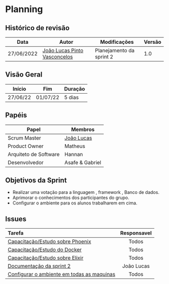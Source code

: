 # Planning

## Histórico de revisão

| Data       | Autor                                        | Modificações                      | Versão |
| ---------- | -------------------------------------------- | --------------------------------- | ------ |
| 27/06/2022 | [João Lucas Pinto Vasconcelos](https://github.com/HacKairos) | Planejamento da sprint 2 | 1.0    |

## Visão Geral

 Início | Fim | Duração
 ------ | --- | -------
 27/06/22 | 01/07/22 | 5 dias

## Papéis

Papel | Membros
----- | -------
Scrum Master | [João Lucas](https://github.com/HacKairos)
Product Owner | Matheus
Arquiteto de Software | Hannan
Desenvolvedor | Asafe & Gabriel

## Objetivos da Sprint

* Realizar uma votação para a linguagem , framework , Banco de dados.
* Aprimorar o conhecimentos dos participantes do grupo.
* Configurar o ambiente para os alunos trabalharem em cima.

## Issues

| Tarefa | Responsavel |
| :------ | :--------: |
| [Capacitação/Estudo sobre Phoenix](https://github.com/fga-eps-mds/Cebraspe-Tracker/issues/7) | Todos |
| [Capacitação/Estudo do Docker](https://github.com/fga-eps-mds/Cebraspe-Tracker/issues/8) | Todos |
| [Capacitação/Estudo sobre Elixir](https://github.com/fga-eps-mds/Cebraspe-Tracker/issues/9) | Todos |
| [Documentação da sprint 2](https://github.com/fga-eps-mds/Cebraspe-Tracker/issues/10) | João Lucas |
| [Configurar o ambiente em todas as maquinas](https://github.com/fga-eps-mds/Cebraspe-Tracker/issues/11) | Todos |
